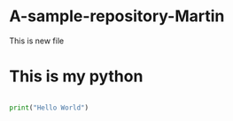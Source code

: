 # A-sample-repository-Martin
 This is new file
# This is my python
``` python

print("Hello World")
```
